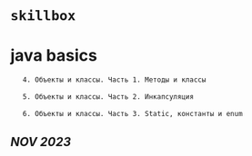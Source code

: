 # `skillbox`

# java basics
   
```sh 
   4. Объекты и классы. Часть 1. Методы и классы
        
   5. Объекты и классы. Часть 2. Инкапсуляция 
   
   6. Объекты и классы. Часть 3. Static, константы и enum
```

    
    

## _NOV_ _2023_
